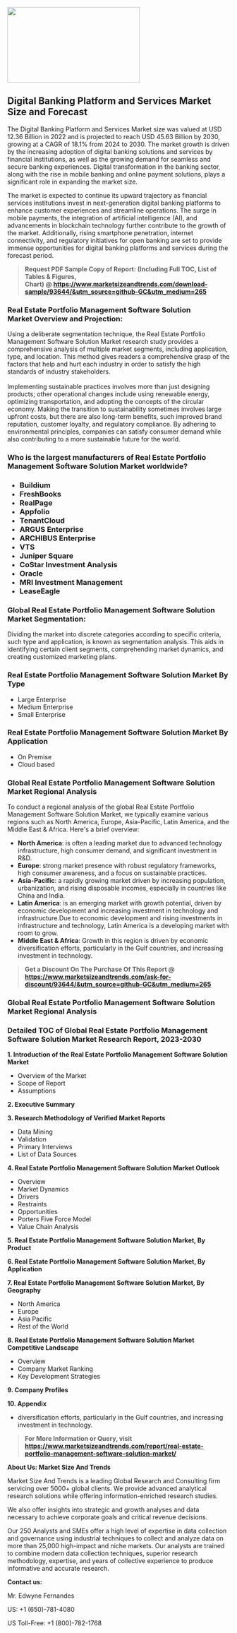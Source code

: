 <p><img class="alignnone size-medium wp-image-20088" src="https://ffe5etoiles.com/wp-content/uploads/2024/12/MST1-300x171.png" alt="" width="300" height="171" /></p><h2>Digital Banking Platform and Services Market Size and Forecast</h2><p>The Digital Banking Platform and Services Market size was valued at USD 12.36 Billion in 2022 and is projected to reach USD 45.63 Billion by 2030, growing at a CAGR of 18.1% from 2024 to 2030. The market growth is driven by the increasing adoption of digital banking solutions and services by financial institutions, as well as the growing demand for seamless and secure banking experiences. Digital transformation in the banking sector, along with the rise in mobile banking and online payment solutions, plays a significant role in expanding the market size.</p><p>The market is expected to continue its upward trajectory as financial services institutions invest in next-generation digital banking platforms to enhance customer experiences and streamline operations. The surge in mobile payments, the integration of artificial intelligence (AI), and advancements in blockchain technology further contribute to the growth of the market. Additionally, rising smartphone penetration, internet connectivity, and regulatory initiatives for open banking are set to provide immense opportunities for digital banking platforms and services during the forecast period.</p></p><blockquote id="" class=""><strong>Request PDF Sample Copy of Report: (Including Full TOC, List of Tables &amp; Figures, Chart)&nbsp;@&nbsp;<strong><a href="https://www.marketsizeandtrends.com/download-sample/93644/&utm_source=github-GC&utm_medium=265" target="_blank">https://www.marketsizeandtrends.com/download-sample/93644/&utm_source=github-GC&utm_medium=265</a></strong></strong></blockquote><h3 id="" class="">Real Estate Portfolio Management Software Solution Market&nbsp;Overview and Projection:</h3><p id="" class="">Using a deliberate segmentation technique, the Real Estate Portfolio Management Software Solution Market research study provides a comprehensive analysis of multiple market segments, including application, type, and location. This method gives readers a comprehensive grasp of the factors that help and hurt each industry in order to satisfy the high standards of industry stakeholders. <br /> <br />Implementing sustainable practices involves more than just designing products; other operational changes include using renewable energy, optimizing transportation, and adopting the concepts of the circular economy. Making the transition to sustainability sometimes involves large upfront costs, but there are also long-term benefits, such improved brand reputation, customer loyalty, and regulatory compliance. By adhering to environmental principles, companies can satisfy consumer demand while also contributing to a more sustainable future for the world.</p><h3 id="" class="">Who is the largest manufacturers of&nbsp;Real Estate Portfolio Management Software Solution Market worldwide?</h3><h3 class=""><p><ul><li>Buildium </li><li> FreshBooks </li><li> RealPage </li><li> Appfolio </li><li> TenantCloud </li><li> ARGUS Enterprise </li><li> ARCHIBUS Enterprise </li><li> VTS </li><li> Juniper Square </li><li> CoStar Investment Analysis </li><li> Oracle </li><li> MRI Investment Management </li><li> LeaseEagle</li></ul></p></h3><h3 id="" class="">Global&nbsp;Real Estate Portfolio Management Software Solution Market Segmentation:</h3><p id="" class="">Dividing the market into discrete categories according to specific criteria, such type and application, is known as segmentation analysis. This aids in identifying certain client segments, comprehending market dynamics, and creating customized marketing plans.</p><h3 id="" class="">Real Estate Portfolio Management Software Solution Market&nbsp;By Type</h3><p><p><ul><li>Large Enterprise </li><li> Medium Enterprise </li><li> Small Enterprise</p></li></ul></p></p><h3 id="" class="">Real Estate Portfolio Management Software Solution Market&nbsp;By Application</h3><p class=""><p><ul><li>On Premise </li><li> Cloud based</li></ul></p></p><h3 id="" class="">Global Real Estate Portfolio Management Software Solution Market Regional Analysis</h3><p id="" class="">To conduct a regional analysis of the global Real Estate Portfolio Management Software Solution Market, we typically examine various regions such as North America, Europe, Asia-Pacific, Latin America, and the Middle East &amp; Africa. Here's a brief overview:</p><ul><li><strong>North America</strong>: is often a leading market due to advanced technology infrastructure, high consumer demand, and significant investment in R&amp;D.</li><li><strong>Europe</strong>: strong market presence with robust regulatory frameworks, high consumer awareness, and a focus on sustainable practices.</li><li><strong>Asia-Pacific</strong>: a rapidly growing market driven by increasing population, urbanization, and rising disposable incomes, especially in countries like China and India.</li><li><strong>Latin America</strong>: is an emerging market with growth potential, driven by economic development and increasing investment in technology and infrastructure.Due to economic development and rising investments in infrastructure and technology, Latin America is a developing market with room to grow.</li><li><strong>Middle East &amp; Africa</strong>: Growth in this region is driven by economic diversification efforts, particularly in the Gulf countries, and increasing investment in technology.</li></ul><blockquote id="" class=""><strong>Get a Discount On The Purchase Of This Report @ <strong><a href="https://www.marketsizeandtrends.com/ask-for-discount/93644/&utm_source=github-GC&utm_medium=265" target="_blank">https://www.marketsizeandtrends.com/ask-for-discount/93644/&utm_source=github-GC&utm_medium=265</a></strong></strong></blockquote><h3 id="" class="">Global Real Estate Portfolio Management Software Solution Market Regional Analysis</h3><h3 id="" class="">Detailed TOC of Global Real Estate Portfolio Management Software Solution Market Research Report, 2023-2030</h3><p id="" class=""><strong>1. Introduction of the Real Estate Portfolio Management Software Solution Market</strong></p><ul><li>Overview of the Market</li><li>Scope of Report</li><li>Assumptions</li></ul><p id="" class=""><strong>2. Executive Summary</strong></p><p id="" class=""><strong>3. Research Methodology of Verified Market Reports</strong></p><ul><li>Data Mining</li><li>Validation</li><li>Primary Interviews</li><li>List of Data Sources</li></ul><p id="" class=""><strong>4. Real Estate Portfolio Management Software Solution Market Outlook</strong></p><ul><li>Overview</li><li>Market Dynamics</li><li>Drivers</li><li>Restraints</li><li>Opportunities</li><li>Porters Five Force Model</li><li>Value Chain Analysis</li></ul><p id="" class=""><strong>5. Real Estate Portfolio Management Software Solution Market, By Product</strong></p><p id="" class=""><strong>6. Real Estate Portfolio Management Software Solution Market, By Application</strong></p><p id="" class=""><strong>7. Real Estate Portfolio Management Software Solution Market, By Geography</strong></p><ul><li>North America</li><li>Europe</li><li>Asia Pacific</li><li>Rest of the World</li></ul><p id="" class=""><strong>8. Real Estate Portfolio Management Software Solution Market Competitive Landscape</strong></p><ul><li>Overview</li><li>Company Market Ranking</li><li>Key Development Strategies</li></ul><p id="" class=""><strong>9. Company Profiles</strong></p><p id="" class=""><strong>10. Appendix</strong></p><ul><li>diversification efforts, particularly in the Gulf countries, and increasing investment in technology.</li></ul><blockquote id="" class=""><strong>For More Information or Query, visit <strong><strong><a href="https://www.marketsizeandtrends.com/report/real-estate-portfolio-management-software-solution-market/" target="_blank">https://www.marketsizeandtrends.com/report/real-estate-portfolio-management-software-solution-market/</a></strong></strong></strong></blockquote><p id="" class=""><strong>About Us: Market Size And Trends</strong></p><p id="" class="">Market Size And Trends is a leading Global Research and Consulting firm servicing over 5000+ global clients. We provide advanced analytical research solutions while offering information-enriched research studies.</p><p id="" class="">We also offer insights into strategic and growth analyses and data necessary to achieve corporate goals and critical revenue decisions.</p><p id="" class="">Our 250 Analysts and SMEs offer a high level of expertise in data collection and governance using industrial techniques to collect and analyze data on more than 25,000 high-impact and niche markets. Our analysts are trained to combine modern data collection techniques, superior research methodology, expertise, and years of collective experience to produce informative and accurate research.</p><p id="" class=""><strong>Contact us:</strong></p><p id="" class="">Mr. Edwyne Fernandes</p><p id="" class="">US: +1 (650)-781-4080</p><p id="" class="">US Toll-Free: +1 (800)-782-1768</p>
